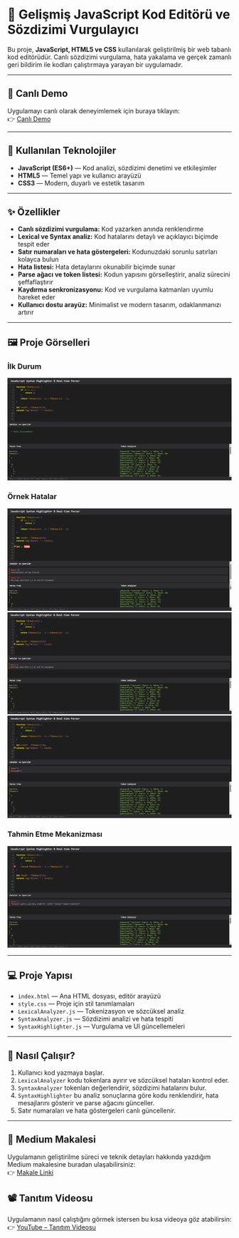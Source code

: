 # 🚀 Gelişmiş JavaScript Kod Editörü ve Sözdizimi Vurgulayıcı

Bu proje, **JavaScript, HTML5 ve CSS** kullanılarak geliştirilmiş bir web tabanlı kod editörüdür. Canlı sözdizimi vurgulama, hata yakalama ve gerçek zamanlı geri bildirim ile kodları çalıştırmaya yarayan bir uygulamadır.

---
## 🚀 Canlı Demo

Uygulamayı canlı olarak deneyimlemek için buraya tıklayın:  
👉 [Canlı Demo](https://esmabilen37.github.io/js-syntax-highlighter/)

---
## 🔧 Kullanılan Teknolojiler

- **JavaScript (ES6+)** — Kod analizi, sözdizimi denetimi ve etkileşimler  
- **HTML5** — Temel yapı ve kullanıcı arayüzü  
- **CSS3** — Modern, duyarlı ve estetik tasarım  

---

## ✨ Özellikler

- **Canlı sözdizimi vurgulama:** Kod yazarken anında renklendirme  
- **Lexical ve Syntax analiz:** Kod hatalarını detaylı ve açıklayıcı biçimde tespit eder  
- **Satır numaraları ve hata göstergeleri:** Kodunuzdaki sorunlu satırları kolayca bulun  
- **Hata listesi:** Hata detaylarını okunabilir biçimde sunar  
- **Parse ağacı ve token listesi:** Kodun yapısını görselleştirir, analiz sürecini şeffaflaştırır  
- **Kaydırma senkronizasyonu:** Kod ve vurgulama katmanları uyumlu hareket eder  
- **Kullanıcı dostu arayüz:** Minimalist ve modern tasarım, odaklanmanızı artırır  

---

## 🖼️ Proje Görselleri
### İlk Durum  
![İlk Durum](./img/plilkhal.png)  

### Örnek Hatalar  
![String Hatası](./img/plStringHatasi.png)  
![Semicolon Hatası](./img/semicolonHatasi.png)  
![Parantez Hatası](./img/parantezHatasi.png)  

### Tahmin Etme Mekanizması  
![Tahmin Etme](./img/tahminEtme.png)

---

## 💻 Proje Yapısı

- `index.html` — Ana HTML dosyası, editör arayüzü  
- `style.css` — Proje için stil tanımlamaları  
- `LexicalAnalyzer.js` — Tokenizasyon ve sözcüksel analiz  
- `SyntaxAnalyzer.js` — Sözdizimi analizi ve hata tespiti  
- `SyntaxHighlighter.js` — Vurgulama ve UI güncellemeleri  

---

## 🎯 Nasıl Çalışır?

1. Kullanıcı kod yazmaya başlar.  
2. `LexicalAnalyzer` kodu tokenlara ayırır ve sözcüksel hataları kontrol eder.  
3. `SyntaxAnalyzer` tokenları değerlendirir, sözdizimi hatalarını bulur.  
4. `SyntaxHighlighter` bu analiz sonuçlarına göre kodu renklendirir, hata mesajlarını gösterir ve parse ağacını günceller.  
5. Satır numaraları ve hata göstergeleri canlı güncellenir.  

---
## 📝 Medium Makalesi

Uygulamanın geliştirilme süreci ve teknik detayları hakkında yazdığım Medium makalesine buradan ulaşabilirsiniz:  
👉 [Makale Linki](https://medium.com/@esmabilenn37/tarayıcıda-gerçek-zamanlı-sözdizimi-analizi-javascript-ile-geliştirilmiş-basic-kod-editörü-5cde67c96c97)

## 📽️ Tanıtım Videosu

Uygulamanın nasıl çalıştığını görmek istersen bu kısa videoya göz atabilirsin:  
👉 [YouTube – Tanıtım Videosu](https://www.youtube.com/watch?v=uIf9hvbB5gs)


